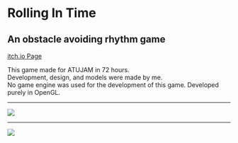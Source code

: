 <h1>Rolling In Time</h1>
<h2> An obstacle avoiding rhythm game<br />
</h2>
<p><a href="https://zorkonn.itch.io/rolling-in-time">itch.io Page</a></p>
This game made for ATUJAM in 72 hours.<br>
Development, design, and models were made by me. <br>
No game engine was used for the development of this game. Developed purely in OpenGL.
<hr>

<img src="https://img.itch.zone/aW1hZ2UvMjU3NjY3Ni8xNTMzODMwNS5wbmc=/original/25q%2B7F.png" />
<hr>
<img src="https://img.itch.zone/aW1hZ2UvMjU3NjY3Ni8xNTMzODI5NS5wbmc=/original/fOeNGg.png" />

